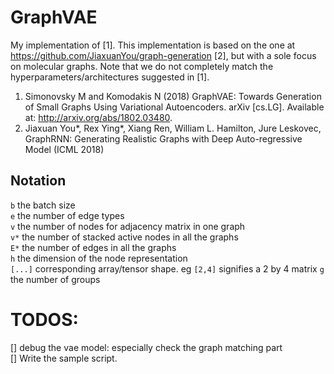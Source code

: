 # GraphVAE

My implementation of [1].
This implementation is based  on the one at https://github.com/JiaxuanYou/graph-generation [2], but with a sole
focus on molecular graphs.
Note that we do not completely match the hyperparameters/architectures suggested in [1].

1. Simonovsky M and Komodakis N (2018)
 GraphVAE: Towards Generation of Small Graphs Using Variational Autoencoders. 
 arXiv [cs.LG]. Available at: http://arxiv.org/abs/1802.03480.
2. Jiaxuan You*, Rex Ying*, Xiang Ren, William L. Hamilton, Jure Leskovec, 
GraphRNN: Generating Realistic Graphs with Deep Auto-regressive Model (ICML 2018)
 
## Notation
`b` the batch size  
`e` the number of edge types  
`v` the number of nodes for adjacency matrix in one graph  
`v*` the number of stacked active nodes in all the graphs    
`E*` the number of edges in all the graphs  
`h` the dimension of the node representation      
`[...]` corresponding array/tensor shape. eg `[2,4]` signifies a 2 by 4 matrix
`g` the number of groups


# TODOS:
[] debug the vae model: especially check the graph matching part  
[] Write the sample script. 